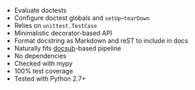 * Evaluate doctests
* Configure doctest globals and `setUp`–`tearDown`
* Relies on `unittest.TestCase`
* Minimalistic decorator-based API
* Format docstring as Markdown and reST to include in docs
* Naturally fits [docsub](https://github.com/makukha/docsub)-based pipeline
* No dependencies
* Checked with mypy
* 100% test coverage
* Tested with Python 2.7+
